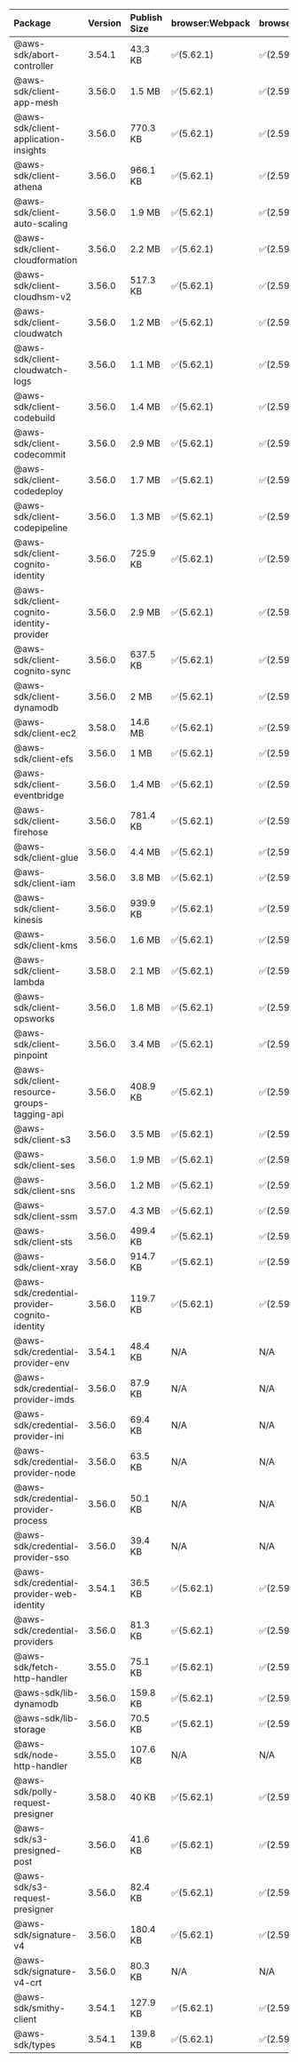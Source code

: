 | Package | Version | Publish Size | browser:Webpack | browser:Rollup | browser:EsBuild |
| :------ | :------ | :----------- | :------ | :----- | :------- |
|@aws-sdk/abort-controller|3.54.1|43.3 KB|✅(5.62.1)|✅(2.59.0)|✅(0.13.12)|
|@aws-sdk/client-app-mesh|3.56.0|1.5 MB|✅(5.62.1)|✅(2.59.0)|✅(0.13.12)|
|@aws-sdk/client-application-insights|3.56.0|770.3 KB|✅(5.62.1)|✅(2.59.0)|✅(0.13.12)|
|@aws-sdk/client-athena|3.56.0|966.1 KB|✅(5.62.1)|✅(2.59.0)|✅(0.13.12)|
|@aws-sdk/client-auto-scaling|3.56.0|1.9 MB|✅(5.62.1)|✅(2.59.0)|✅(0.13.12)|
|@aws-sdk/client-cloudformation|3.56.0|2.2 MB|✅(5.62.1)|✅(2.59.0)|✅(0.13.12)|
|@aws-sdk/client-cloudhsm-v2|3.56.0|517.3 KB|✅(5.62.1)|✅(2.59.0)|✅(0.13.12)|
|@aws-sdk/client-cloudwatch|3.56.0|1.2 MB|✅(5.62.1)|✅(2.59.0)|✅(0.13.12)|
|@aws-sdk/client-cloudwatch-logs|3.56.0|1.1 MB|✅(5.62.1)|✅(2.59.0)|✅(0.13.12)|
|@aws-sdk/client-codebuild|3.56.0|1.4 MB|✅(5.62.1)|✅(2.59.0)|✅(0.13.12)|
|@aws-sdk/client-codecommit|3.56.0|2.9 MB|✅(5.62.1)|✅(2.59.0)|✅(0.13.12)|
|@aws-sdk/client-codedeploy|3.56.0|1.7 MB|✅(5.62.1)|✅(2.59.0)|✅(0.13.12)|
|@aws-sdk/client-codepipeline|3.56.0|1.3 MB|✅(5.62.1)|✅(2.59.0)|✅(0.13.12)|
|@aws-sdk/client-cognito-identity|3.56.0|725.9 KB|✅(5.62.1)|✅(2.59.0)|✅(0.13.12)|
|@aws-sdk/client-cognito-identity-provider|3.56.0|2.9 MB|✅(5.62.1)|✅(2.59.0)|✅(0.13.12)|
|@aws-sdk/client-cognito-sync|3.56.0|637.5 KB|✅(5.62.1)|✅(2.59.0)|✅(0.13.12)|
|@aws-sdk/client-dynamodb|3.56.0|2 MB|✅(5.62.1)|✅(2.59.0)|✅(0.13.12)|
|@aws-sdk/client-ec2|3.58.0|14.6 MB|✅(5.62.1)|✅(2.59.0)|✅(0.13.12)|
|@aws-sdk/client-efs|3.56.0|1 MB|✅(5.62.1)|✅(2.59.0)|✅(0.13.12)|
|@aws-sdk/client-eventbridge|3.56.0|1.4 MB|✅(5.62.1)|✅(2.59.0)|✅(0.13.12)|
|@aws-sdk/client-firehose|3.56.0|781.4 KB|✅(5.62.1)|✅(2.59.0)|✅(0.13.12)|
|@aws-sdk/client-glue|3.56.0|4.4 MB|✅(5.62.1)|✅(2.59.0)|✅(0.13.12)|
|@aws-sdk/client-iam|3.56.0|3.8 MB|✅(5.62.1)|✅(2.59.0)|✅(0.13.12)|
|@aws-sdk/client-kinesis|3.56.0|939.9 KB|✅(5.62.1)|✅(2.59.0)|✅(0.13.12)|
|@aws-sdk/client-kms|3.56.0|1.6 MB|✅(5.62.1)|✅(2.59.0)|✅(0.13.12)|
|@aws-sdk/client-lambda|3.58.0|2.1 MB|✅(5.62.1)|✅(2.59.0)|✅(0.13.12)|
|@aws-sdk/client-opsworks|3.56.0|1.8 MB|✅(5.62.1)|✅(2.59.0)|✅(0.13.12)|
|@aws-sdk/client-pinpoint|3.56.0|3.4 MB|✅(5.62.1)|✅(2.59.0)|✅(0.13.12)|
|@aws-sdk/client-resource-groups-tagging-api|3.56.0|408.9 KB|✅(5.62.1)|✅(2.59.0)|✅(0.13.12)|
|@aws-sdk/client-s3|3.56.0|3.5 MB|✅(5.62.1)|✅(2.59.0)|✅(0.13.12)|
|@aws-sdk/client-ses|3.56.0|1.9 MB|✅(5.62.1)|✅(2.59.0)|✅(0.13.12)|
|@aws-sdk/client-sns|3.56.0|1.2 MB|✅(5.62.1)|✅(2.59.0)|✅(0.13.12)|
|@aws-sdk/client-ssm|3.57.0|4.3 MB|✅(5.62.1)|✅(2.59.0)|✅(0.13.12)|
|@aws-sdk/client-sts|3.56.0|499.4 KB|✅(5.62.1)|✅(2.59.0)|✅(0.13.12)|
|@aws-sdk/client-xray|3.56.0|914.7 KB|✅(5.62.1)|✅(2.59.0)|✅(0.13.12)|
|@aws-sdk/credential-provider-cognito-identity|3.56.0|119.7 KB|✅(5.62.1)|✅(2.59.0)|✅(0.13.12)|
|@aws-sdk/credential-provider-env|3.54.1|48.4 KB|N/A|N/A|N/A|
|@aws-sdk/credential-provider-imds|3.56.0|87.9 KB|N/A|N/A|N/A|
|@aws-sdk/credential-provider-ini|3.56.0|69.4 KB|N/A|N/A|N/A|
|@aws-sdk/credential-provider-node|3.56.0|63.5 KB|N/A|N/A|N/A|
|@aws-sdk/credential-provider-process|3.56.0|50.1 KB|N/A|N/A|N/A|
|@aws-sdk/credential-provider-sso|3.56.0|39.4 KB|N/A|N/A|N/A|
|@aws-sdk/credential-provider-web-identity|3.54.1|36.5 KB|✅(5.62.1)|✅(2.59.0)|✅(0.13.12)|
|@aws-sdk/credential-providers|3.56.0|81.3 KB|✅(5.62.1)|✅(2.59.0)|✅(0.13.12)|
|@aws-sdk/fetch-http-handler|3.55.0|75.1 KB|✅(5.62.1)|✅(2.59.0)|✅(0.13.12)|
|@aws-sdk/lib-dynamodb|3.56.0|159.8 KB|✅(5.62.1)|✅(2.59.0)|✅(0.13.12)|
|@aws-sdk/lib-storage|3.56.0|70.5 KB|✅(5.62.1)|✅(2.59.0)|✅(0.13.12)|
|@aws-sdk/node-http-handler|3.55.0|107.6 KB|N/A|N/A|N/A|
|@aws-sdk/polly-request-presigner|3.58.0|40 KB|✅(5.62.1)|✅(2.59.0)|✅(0.13.12)|
|@aws-sdk/s3-presigned-post|3.56.0|41.6 KB|✅(5.62.1)|✅(2.59.0)|✅(0.13.12)|
|@aws-sdk/s3-request-presigner|3.56.0|82.4 KB|✅(5.62.1)|✅(2.59.0)|✅(0.13.12)|
|@aws-sdk/signature-v4|3.56.0|180.4 KB|✅(5.62.1)|✅(2.59.0)|✅(0.13.12)|
|@aws-sdk/signature-v4-crt|3.56.0|80.3 KB|N/A|N/A|N/A|
|@aws-sdk/smithy-client|3.54.1|127.9 KB|✅(5.62.1)|✅(2.59.0)|✅(0.13.12)|
|@aws-sdk/types|3.54.1|139.8 KB|✅(5.62.1)|✅(2.59.0)|✅(0.13.12)|
